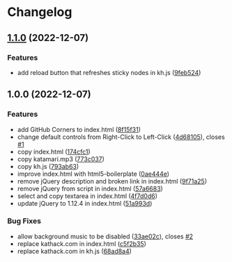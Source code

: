 # Changelog

## [1.1.0](https://github.com/remarkablemark/katamari-hack/compare/v1.0.0...v1.1.0) (2022-12-07)


### Features

* add reload button that refreshes sticky nodes in kh.js ([9feb524](https://github.com/remarkablemark/katamari-hack/commit/9feb5244c09aa3964bddf1c305cc511fd037be8a))

## 1.0.0 (2022-12-07)


### Features

* add GitHub Corners to index.html ([8f15f31](https://github.com/remarkablemark/katamari-hack/commit/8f15f316b78878015fa93f782eeef113c3fa80de))
* change default controls from Right-Click to Left-Click ([4d68105](https://github.com/remarkablemark/katamari-hack/commit/4d6810562f30b5631c03e1115c728f71a5f681b7)), closes [#1](https://github.com/remarkablemark/katamari-hack/issues/1)
* copy index.html ([174cfc1](https://github.com/remarkablemark/katamari-hack/commit/174cfc1ee48895b5ff82ee6270fd08acaf1e3ae0))
* copy katamari.mp3 ([773c037](https://github.com/remarkablemark/katamari-hack/commit/773c0372ccae10e282532f56092fc97a4e6dc67b))
* copy kh.js ([793ab63](https://github.com/remarkablemark/katamari-hack/commit/793ab63998be3c6b64e2e383a6c5d2114d94ae8e))
* improve index.html with html5-boilerplate ([0ae444e](https://github.com/remarkablemark/katamari-hack/commit/0ae444ecd681021886189c65c5bdb160ef30876c))
* remove jQuery description and broken link in index.html ([9f71a25](https://github.com/remarkablemark/katamari-hack/commit/9f71a25f6f6413ebacd7ae979f6dc516a5f2ef76))
* remove jQuery from script in index.html ([57a6683](https://github.com/remarkablemark/katamari-hack/commit/57a6683daae9115e4aae92393cbc8d42001c5689))
* select and copy textarea in index.html ([4f7d0d6](https://github.com/remarkablemark/katamari-hack/commit/4f7d0d6a0d036f5d30418307cff34930ae1f57fa))
* update jQuery to 1.12.4 in index.html ([51a993d](https://github.com/remarkablemark/katamari-hack/commit/51a993d6e39ee3ef3f623e5e371861cb6194eb6d))


### Bug Fixes

* allow background music to be disabled ([33ae02c](https://github.com/remarkablemark/katamari-hack/commit/33ae02c0c13e6de858bdaf1fda9733ab8bbfb9d1)), closes [#2](https://github.com/remarkablemark/katamari-hack/issues/2)
* replace kathack.com in index.html ([c5f2b35](https://github.com/remarkablemark/katamari-hack/commit/c5f2b358915edb8ee5fd4e4a5e9cc95e1e0155c2))
* replace kathack.com in kh.js ([68ad8a4](https://github.com/remarkablemark/katamari-hack/commit/68ad8a405eaefc27f3914ca9c7018168514a3708))
